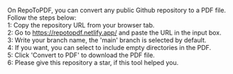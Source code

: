 On RepoToPDF, you can convert any public Github repository to a PDF file. Follow the steps below:<br>
1: Copy the repository URL from your browser tab.<br>
2: Go to https://repotopdf.netlify.app/ and paste the URL in the input box.<br>
3: Write your branch name, the 'main' branch is selected by default.<br>
4: If you want, you can select to include empty directories in the PDF.<br>
5: Click 'Convert to PDF' to download the PDF file.<br>
6: Please give this repository a star, if this tool helped you.
